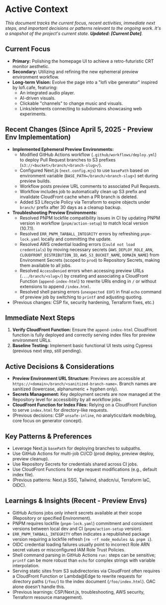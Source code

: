 # Active Context

*This document tracks the current focus, recent activities, immediate next steps, and important decisions or patterns relevant to the ongoing work. It's a snapshot of the project's current state. **Updated: [Current Date]**.*

## Current Focus

*   **Primary:** Polishing the homepage UI to achieve a retro-futuristic CRT monitor aesthetic.
*   **Secondary:** Utilizing and refining the new ephemeral preview environment workflow.
*   **Long-term Vision:** Evolve the page into a "lofi vibe generator" inspired by lofi.cafe, featuring:
    *   An integrated audio player.
    *   AI-driven visuals.
    *   Clickable "channels" to change music and visuals.
    *   Links/elements connecting to subdomains showcasing web experiments.

## Recent Changes (Since April 5, 2025 - Preview Env Implementation)

*   **Implemented Ephemeral Preview Environments:**
    *   Modified GitHub Actions workflow (`.github/workflows/deploy.yml`) to deploy Pull Request branches to S3 prefixes (`s3://<bucket>/branch/<branch-slug>/`).
    *   Configured Next.js (`next.config.mjs`) to use `basePath` based on environment variable (`BASE_PATH=/branch/<branch-slug>`) set during preview builds.
    *   Workflow posts preview URL comments to associated Pull Requests.
    *   Workflow includes job to automatically clean up S3 prefix and invalidate CloudFront cache when a PR branch is deleted.
    *   Added S3 Lifecycle Policy via Terraform to expire objects under `branch/` prefix after 30 days as a cleanup backup.
*   **Troubleshooting Preview Environments:**
    *   Resolved PNPM lockfile compatibility issues in CI by updating PNPM version in workflow (`pnpm/action-setup`) to match local version (10.7.1).
    *   Resolved `ERR_PNPM_TARBALL_INTEGRITY` errors by refreshing `pnpm-lock.yaml` locally and committing the update.
    *   Resolved AWS credential loading errors (`Could not load credentials`) by moving necessary secrets (`AWS_DEPLOY_ROLE_ARN`, `CLOUDFRONT_DISTRIBUTION_ID`, `AWS_S3_BUCKET_NAME`, `DOMAIN_NAME`) from Environment Secrets (scoped to `prod`) to Repository Secrets, making them available to all jobs.
    *   Resolved `AccessDenied` errors when accessing preview URLs (`.../branch/<slug>/`) by creating and associating a CloudFront Function (`append-index-html`) to rewrite URIs ending in `/` or without extensions to append `/index.html`.
    *   Resolved shell parsing errors (`unexpected EOF`) in final `echo` command of preview job by switching to `printf` and adjusting quoting.
*   (Previous changes: CSP fix, security hardening, Terraform fixes, etc.)

## Immediate Next Steps

1.  **Verify CloudFront Function:** Ensure the `append-index-html` CloudFront function is fully deployed and correctly serving index files for preview environment URLs.
2.  **Baseline Testing:** Implement basic functional UI tests using Cypress (previous next step, still pending).

## Active Decisions & Considerations

*   **Preview Environment URL Structure:** Previews are accessible at `https://<domain>/branch/<sanitized-branch-name>`. Branch names are sanitized (lowercase, alphanumeric + hyphen only).
*   **Secrets Management:** Key deployment secrets are now managed at the Repository level for accessibility by all workflow jobs.
*   **CloudFront Function for Index Files:** Relying on a CloudFront Function to serve `index.html` for directory-like requests.
*   (Previous decisions: CSP `unsafe-inline`, no analytics/dark mode/blog, core focus on generator concept).

## Key Patterns & Preferences

*   Leverage Next.js `basePath` for deploying branches to subpaths.
*   Use GitHub Actions for multi-job CI/CD (prod deploy, preview deploy, preview cleanup).
*   Use Repository Secrets for credentials shared across CI jobs.
*   Use CloudFront Functions for edge request modifications (e.g., default index file).
*   (Previous patterns: Next.js SSG, Tailwind, shadcn/ui, Terraform IaC, OIDC).

## Learnings & Insights (Recent - Preview Envs)

*   GitHub Actions jobs only inherit secrets available at their scope (Repository or specified Environment).
*   PNPM requires lockfile (`pnpm-lock.yaml`) commitment and consistent versions between local dev and CI (`pnpm/action-setup` version).
*   `ERR_PNPM_TARBALL_INTEGRITY` often indicates a republished package version requiring a lockfile refresh (`rm -rf node_modules && pnpm i`).
*   OIDC credential loading failures usually point to incorrect Role ARN secret values or misconfigured IAM Role Trust Policies.
*   Shell command parsing in GitHub Actions `run:` steps can be sensitive; `printf` can be more robust than `echo` for complex strings with variable interpolation.
*   Serving static sites from S3 subdirectories via CloudFront often requires a CloudFront Function or Lambda@Edge to rewrite requests for directory paths (`/foo/`) to the index document (`/foo/index.html`). OAC alone doesn't handle this.
*   (Previous learnings: CSP/Next.js, troubleshooting, AWS security, Terraform resource management). 
